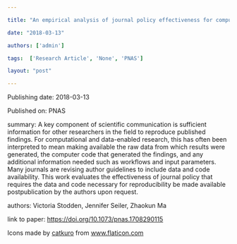 ---
title: "An empirical analysis of journal policy effectiveness for computational reproducibility"
date: "2018-03-13"
authors: ['admin']
tags:  ['Research Article', 'None', 'PNAS']
layout: "post"
---
Publishing date: 2018-03-13

Published on: PNAS

summary: A key component of scientific communication is sufficient information for other researchers in the field to reproduce published findings. For computational and data-enabled research, this has often been interpreted to mean making available the raw data from which results were generated, the computer code that generated the findings, and any additional information needed such as workflows and input parameters. Many journals are revising author guidelines to include data and code availability. This work evaluates the effectiveness of journal policy that requires the data and code necessary for reproducibility be made available postpublication by the authors upon request. 

authors: Victoria Stodden, Jennifer Seiler, Zhaokun Ma

link to paper: https://doi.org/10.1073/pnas.1708290115

Icons made by <a href="https://www.flaticon.com/free-icon/bookshelves_3576884" title="catkuro">catkuro</a> from <a href="https://www.flaticon.com/" title="Flaticon"> www.flaticon.com</a>